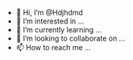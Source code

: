 - 👋 Hi, I’m @Hdjhdmd
- 👀 I’m interested in ...
- 🌱 I’m currently learning ...
- 💞️ I’m looking to collaborate on ...
- 📫 How to reach me ...

<!---
Hdjhdmd/Hdjhdmd is a ✨ special ✨ repository because its `README.md` (this file) appears on your GitHub profile.
You can click the Preview link to take a look at your changes.
--->

